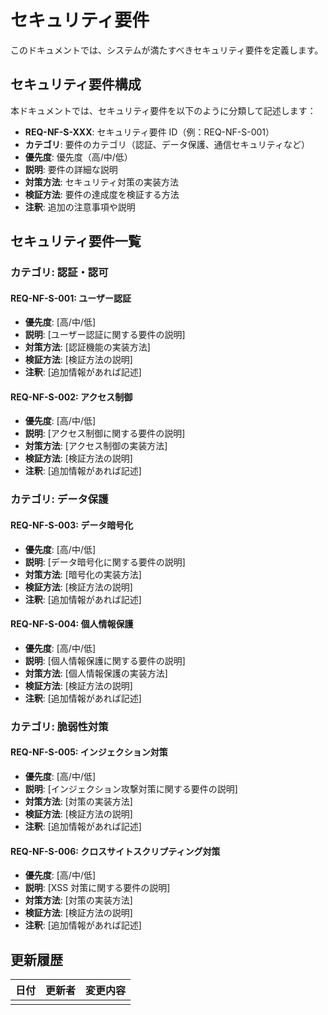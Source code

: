 # セキュリティ要件

このドキュメントでは、システムが満たすべきセキュリティ要件を定義します。

## セキュリティ要件構成

本ドキュメントでは、セキュリティ要件を以下のように分類して記述します：

- **REQ-NF-S-XXX**: セキュリティ要件 ID（例：REQ-NF-S-001）
- **カテゴリ**: 要件のカテゴリ（認証、データ保護、通信セキュリティなど）
- **優先度**: 優先度（高/中/低）
- **説明**: 要件の詳細な説明
- **対策方法**: セキュリティ対策の実装方法
- **検証方法**: 要件の達成度を検証する方法
- **注釈**: 追加の注意事項や説明

## セキュリティ要件一覧

### カテゴリ: 認証・認可

#### REQ-NF-S-001: ユーザー認証

- **優先度**: [高/中/低]
- **説明**:
  [ユーザー認証に関する要件の説明]
- **対策方法**:
  [認証機能の実装方法]
- **検証方法**:
  [検証方法の説明]
- **注釈**:
  [追加情報があれば記述]

#### REQ-NF-S-002: アクセス制御

- **優先度**: [高/中/低]
- **説明**:
  [アクセス制御に関する要件の説明]
- **対策方法**:
  [アクセス制御の実装方法]
- **検証方法**:
  [検証方法の説明]
- **注釈**:
  [追加情報があれば記述]

### カテゴリ: データ保護

#### REQ-NF-S-003: データ暗号化

- **優先度**: [高/中/低]
- **説明**:
  [データ暗号化に関する要件の説明]
- **対策方法**:
  [暗号化の実装方法]
- **検証方法**:
  [検証方法の説明]
- **注釈**:
  [追加情報があれば記述]

#### REQ-NF-S-004: 個人情報保護

- **優先度**: [高/中/低]
- **説明**:
  [個人情報保護に関する要件の説明]
- **対策方法**:
  [個人情報保護の実装方法]
- **検証方法**:
  [検証方法の説明]
- **注釈**:
  [追加情報があれば記述]

### カテゴリ: 脆弱性対策

#### REQ-NF-S-005: インジェクション対策

- **優先度**: [高/中/低]
- **説明**:
  [インジェクション攻撃対策に関する要件の説明]
- **対策方法**:
  [対策の実装方法]
- **検証方法**:
  [検証方法の説明]
- **注釈**:
  [追加情報があれば記述]

#### REQ-NF-S-006: クロスサイトスクリプティング対策

- **優先度**: [高/中/低]
- **説明**:
  [XSS 対策に関する要件の説明]
- **対策方法**:
  [対策の実装方法]
- **検証方法**:
  [検証方法の説明]
- **注釈**:
  [追加情報があれば記述]

## 更新履歴

| 日付 | 更新者 | 変更内容 |
| ---- | ------ | -------- |
|      |        |          |
